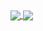 <a href="https://github.com/anuraghazra/github-readme-stats">
  <img align="center" src="https://github-readme-stats.vercel.app/api?username=tchiotludo&theme=dracula&hide_title=true&disable_animations=true&count_private=true" />
</a>
<a href="https://github.com/anuraghazra/convoychat">
  <img align="center" src="https://github-readme-stats.vercel.app/api/top-langs/?username=tchiotludo&theme=dracula&layout=compact" />
</a>
